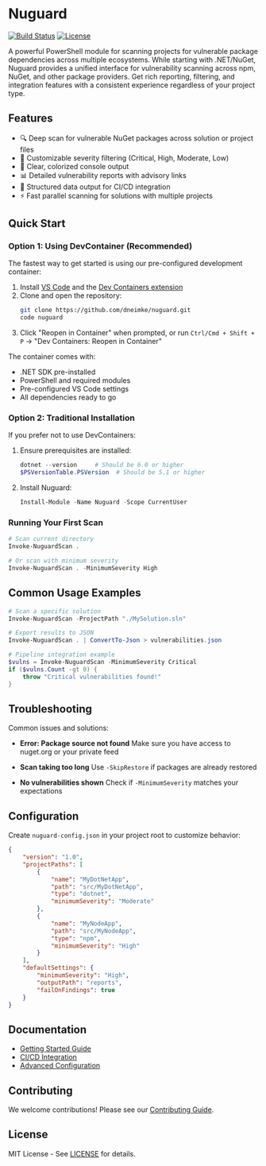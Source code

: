 # Nuguard

[![Build Status](https://github.com/dneimke/nuguard/actions/workflows/test.yml/badge.svg)](https://github.com/dneimke/nuguard/actions/workflows/test.yml)
[![License](https://img.shields.io/github/license/dneimke/nuguard)](https://github.com/dneimke/nuguard/blob/main/LICENSE)

A powerful PowerShell module for scanning projects for vulnerable package dependencies across multiple ecosystems. While starting with .NET/NuGet, Nuguard provides a unified interface for vulnerability scanning across npm, NuGet, and other package providers. Get rich reporting, filtering, and integration features with a consistent experience regardless of your project type.

## Features

- 🔍 Deep scan for vulnerable NuGet packages across solution or project files
- 🎯 Customizable severity filtering (Critical, High, Moderate, Low)
- 🎨 Clear, colorized console output
- 📊 Detailed vulnerability reports with advisory links
- 🔄 Structured data output for CI/CD integration
- ⚡ Fast parallel scanning for solutions with multiple projects

## Quick Start

### Option 1: Using DevContainer (Recommended)

The fastest way to get started is using our pre-configured development container:

1. Install [VS Code](https://code.visualstudio.com/) and the [Dev Containers extension](https://marketplace.visualstudio.com/items?itemName=ms-vscode-remote.remote-containers)
2. Clone and open the repository:
   ```bash
   git clone https://github.com/dneimke/nuguard.git
   code nuguard
   ```
3. Click "Reopen in Container" when prompted, or run `Ctrl/Cmd + Shift + P` → "Dev Containers: Reopen in Container"

The container comes with:

- .NET SDK pre-installed
- PowerShell and required modules
- Pre-configured VS Code settings
- All dependencies ready to go

### Option 2: Traditional Installation

If you prefer not to use DevContainers:

1. Ensure prerequisites are installed:

   ```powershell
   dotnet --version     # Should be 6.0 or higher
   $PSVersionTable.PSVersion  # Should be 5.1 or higher
   ```

2. Install Nuguard:
   ```powershell
   Install-Module -Name Nuguard -Scope CurrentUser
   ```

### Running Your First Scan

```powershell
# Scan current directory
Invoke-NuguardScan .

# Or scan with minimum severity
Invoke-NuguardScan . -MinimumSeverity High
```

## Common Usage Examples

```powershell
# Scan a specific solution
Invoke-NuguardScan -ProjectPath "./MySolution.sln"

# Export results to JSON
Invoke-NuguardScan . | ConvertTo-Json > vulnerabilities.json

# Pipeline integration example
$vulns = Invoke-NuguardScan -MinimumSeverity Critical
if ($vulns.Count -gt 0) {
    throw "Critical vulnerabilities found!"
}
```

## Troubleshooting

Common issues and solutions:

- **Error: Package source not found**
  Make sure you have access to nuget.org or your private feed

- **Scan taking too long**
  Use `-SkipRestore` if packages are already restored

- **No vulnerabilities shown**
  Check if `-MinimumSeverity` matches your expectations

## Configuration

Create `nuguard-config.json` in your project root to customize behavior:

```json
{
    "version": "1.0",
    "projectPaths": [
        {
            "name": "MyDotNetApp",
            "path": "src/MyDotNetApp",
            "type": "dotnet",
            "minimumSeverity": "Moderate"
        },
        {
            "name": "MyNodeApp",
            "path": "src/MyNodeApp",
            "type": "npm",
            "minimumSeverity": "High"
        }
    ],
    "defaultSettings": {
        "minimumSeverity": "High",
        "outputPath": "reports",
        "failOnFindings": true
    }
}
```

## Documentation

- [Getting Started Guide](docs/getting-started.md)
- [CI/CD Integration](docs/ci-cd.md)
- [Advanced Configuration](docs/configuration.md)

## Contributing

We welcome contributions! Please see our [Contributing Guide](CONTRIBUTING.md).

## License

MIT License - See [LICENSE](LICENSE) for details.
